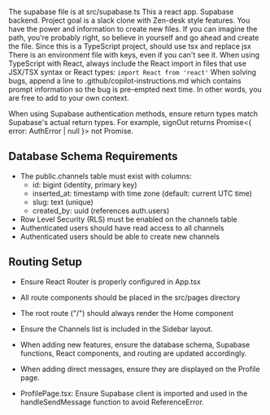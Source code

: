 The supabase file is at src/supabase.ts
This a react app.
Supabase backend.
Project goal is a slack clone with Zen-desk style features.
You have the power and information to create new files. If you can imagine the path, you're probably right, so believe in yourself and go ahead and create the file.
Since this is a TypeScript project, should use tsx and replace jsx
There is an environment file with keys, even if you can't see it.
When using TypeScript with React, always include the React import in files that use JSX/TSX syntax or React types: `import React from 'react'`
When solving bugs, append a line to .github/copilot-instructions.md which contains prompt information so the bug is pre-empted next time. In other words, you are free to add to your own context.

When using Supabase authentication methods, ensure return types match Supabase's actual return types. For example, signOut returns Promise<{ error: AuthError | null }> not Promise<void>.

## Database Schema Requirements
- The public.channels table must exist with columns:
  - id: bigint (identity, primary key)
  - inserted_at: timestamp with time zone (default: current UTC time)
  - slug: text (unique)
  - created_by: uuid (references auth.users)
- Row Level Security (RLS) must be enabled on the channels table
- Authenticated users should have read access to all channels
- Authenticated users should be able to create new channels

## Routing Setup
- Ensure React Router is properly configured in App.tsx
- All route components should be placed in the src/pages directory
- The root route ("/") should always render the Home component
- Ensure the Channels list is included in the Sidebar layout.

- When adding new features, ensure the database schema, Supabase functions, React components, and routing are updated accordingly.
- When adding direct messages, ensure they are displayed on the Profile page.
- ProfilePage.tsx: Ensure Supabase client is imported and used in the handleSendMessage function to avoid ReferenceError.

